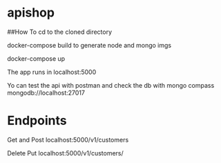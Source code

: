 # apishop

##How To
cd to the cloned directory

docker-compose build to generate node and mongo imgs

docker-compose up

The app runs in localhost:5000

Yo can test the api with postman and check the db with mongo compass mongodb://localhost:27017

# Endpoints
Get and Post
localhost:5000/v1/customers

Delete Put
localhost:5000/v1/customers/<emailOfCustomer>
